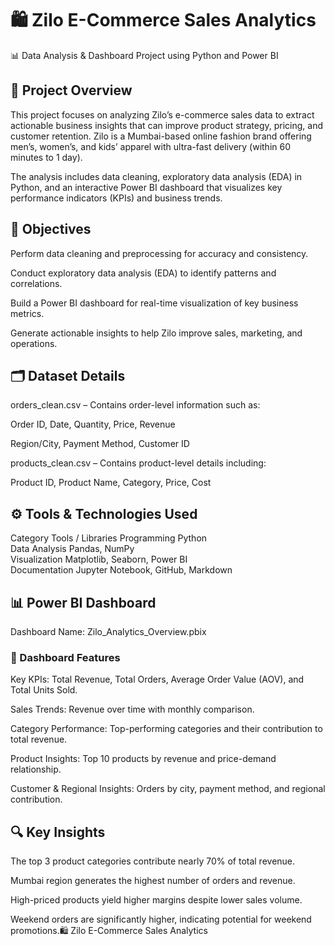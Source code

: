 # 🛍️ Zilo E-Commerce Sales Analytics
📊 Data Analysis & Dashboard Project using Python and Power BI
## 🧩 Project Overview

This project focuses on analyzing Zilo’s e-commerce sales data to extract actionable business insights that can improve product strategy, pricing, and customer retention.
Zilo is a Mumbai-based online fashion brand offering men’s, women’s, and kids’ apparel with ultra-fast delivery (within 60 minutes to 1 day).

The analysis includes data cleaning, exploratory data analysis (EDA) in Python, and an interactive Power BI dashboard that visualizes key performance indicators (KPIs) and business trends.

## 🎯 Objectives

Perform data cleaning and preprocessing for accuracy and consistency.

Conduct exploratory data analysis (EDA) to identify patterns and correlations.

Build a Power BI dashboard for real-time visualization of key business metrics.

Generate actionable insights to help Zilo improve sales, marketing, and operations.

## 🗂️ Dataset Details

orders_clean.csv – Contains order-level information such as:

Order ID, Date, Quantity, Price, Revenue

Region/City, Payment Method, Customer ID

products_clean.csv – Contains product-level details including:

Product ID, Product Name, Category, Price, Cost


## ⚙️ Tools & Technologies Used
Category	Tools / Libraries
Programming	Python<br>
Data Analysis	Pandas, NumPy<br>
Visualization	Matplotlib, Seaborn, Power BI<br>
Documentation	Jupyter Notebook, GitHub, Markdown<br>

## 📊 Power BI Dashboard

Dashboard Name: Zilo_Analytics_Overview.pbix

### 🔹 Dashboard Features

Key KPIs: Total Revenue, Total Orders, Average Order Value (AOV), and Total Units Sold.

Sales Trends: Revenue over time with monthly comparison.

Category Performance: Top-performing categories and their contribution to total revenue.

Product Insights: Top 10 products by revenue and price-demand relationship.

Customer & Regional Insights: Orders by city, payment method, and regional contribution.

## 🔍 Key Insights

The top 3 product categories contribute nearly 70% of total revenue.

Mumbai region generates the highest number of orders and revenue.

High-priced products yield higher margins despite lower sales volume.

Weekend orders are significantly higher, indicating potential for weekend promotions.🛍️ Zilo E-Commerce Sales Analytics
